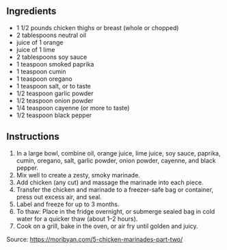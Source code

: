 ## Ingredients
- 1 1/2 pounds chicken thighs or breast (whole or chopped)
- 2 tablespoons neutral oil
- juice of 1 orange
- juice of 1 lime
- 2 tablespoons soy sauce
- 1 teaspoon smoked paprika
- 1 teaspoon cumin
- 1 teaspoon oregano
- 1 teaspoon salt, or to taste
- 1/2 teaspoon garlic powder
- 1/2 teaspoon onion powder
- 1/4 teaspoon cayenne (or more to taste)
- 1/2 teaspoon black pepper
## Instructions
1. In a large bowl, combine oil, orange juice, lime juice, soy sauce, paprika, cumin, oregano, salt, garlic powder, onion powder, cayenne, and black pepper.
2. Mix well to create a zesty, smoky marinade.
3. Add chicken (any cut) and massage the marinade into each piece.
4. Transfer the chicken and marinade to a freezer-safe bag or container, press out excess air, and seal.
5. Label and freeze for up to 3 months.
6. To thaw: Place in the fridge overnight, or submerge sealed bag in cold water for a quicker thaw (about 1–2 hours).
7. Cook on a grill, bake in the oven, or air fry until golden and juicy.

Source: https://moribyan.com/5-chicken-marinades-part-two/